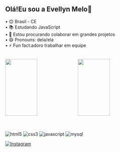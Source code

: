 ## Olá!Eu sou a Evellyn Melo👋


• 😊 Brasil - CE <br>
• 📚 Estudando JavaScript <br>
• 🤔 Estou procurando colaborar em grandes projetos <br>
• 😄 Pronouns: dela/ela <br>
• ⚡ Fun fact:adoro trabalhar em equipe <br>

##

<div>
  <img height="180em"  width="45%" src="https://github-readme-stats.vercel.app/api?username=EvellynMelo&show_icons=true&theme=dracula&include_all_commits=true&count_private=true"/>
  <img height="180em" width="45%" src="https://github-readme-stats.vercel.app/api/top-langs/?username=Brenno-Evangelista&layout=compact&langs_count=7&theme=dracula"/>
</div>

##

<div style="Display: inline_block"><br/>
    <img alt="html5" src="https://img.shields.io/badge/HTML5-E34F26?style=for-the-badge&logo=html5&logoColor=white"/>
    <img alt="css3" src="https://img.shields.io/badge/CSS3-1572B6?style=for-the-badge&logo=css3&logoColor=white"/>
    <img alt="javascript" src="https://img.shields.io/badge/JavaScript-F7DF1E?style=for-the-badge&logo=javascript&logoColor=black"/>
    <img alt="mysql" src="https://img.shields.io/badge/MySQL-00000F?style=for-the-badge&logo=mysql&logoColor=white"/>
</div>
   
   [![Instagram](https://img.shields.io/badge/Instagram-E4405F?style=for-the-badge&logo=instagram&logoColor=white)](https://https://www.instagram.com/evellyn_melo44/)
